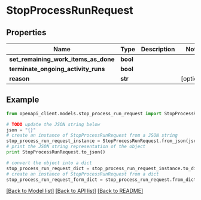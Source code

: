 # StopProcessRunRequest


## Properties
Name | Type | Description | Notes
------------ | ------------- | ------------- | -------------
**set_remaining_work_items_as_done** | **bool** |  | 
**terminate_ongoing_activity_runs** | **bool** |  | 
**reason** | **str** |  | [optional] 

## Example

```python
from openapi_client.models.stop_process_run_request import StopProcessRunRequest

# TODO update the JSON string below
json = "{}"
# create an instance of StopProcessRunRequest from a JSON string
stop_process_run_request_instance = StopProcessRunRequest.from_json(json)
# print the JSON string representation of the object
print StopProcessRunRequest.to_json()

# convert the object into a dict
stop_process_run_request_dict = stop_process_run_request_instance.to_dict()
# create an instance of StopProcessRunRequest from a dict
stop_process_run_request_form_dict = stop_process_run_request.from_dict(stop_process_run_request_dict)
```
[[Back to Model list]](../README.md#documentation-for-models) [[Back to API list]](../README.md#documentation-for-api-endpoints) [[Back to README]](../README.md)


